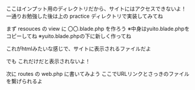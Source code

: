 
ここはインプット用のディレクトリだから、サイトにはアクセスできないよ！
一通りお勉強した後は上の practice ディレクトリで実装してみてね


まず resouces の view に 〇〇.blade.php を作ろう
※中身はyuito.blade.phpをコピーしてね
※yuito.blade.phpの下に新しく作ってね


これがhtmlみたいな感じで、サイトに表示されるファイルだよ



でも
これだけだと表示されないよ！



次に routes の web.php に書いてみよう
ここでURLリンクとさっきのファイルを繋げられるよ


